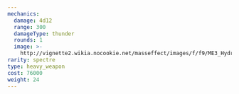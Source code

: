 ```yaml
---
mechanics:
  damage: 4d12
  range: 300
  damageType: thunder
  rounds: 1
  image: >-
    http://vignette2.wikia.nocookie.net/masseffect/images/f/f9/ME3_Hydra_Heavy_Weapon.png/revision/latest?cb=20120317194543
rarity: spectre
type: heavy_weapon
cost: 76000
weight: 24
---
```


